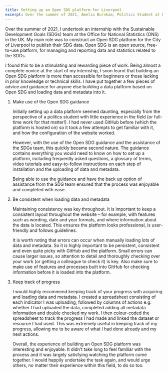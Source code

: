 ```yaml
---
title: Setting up an Open SDG platform for Liverpool
excerpt: Over the summer of 2021, Amelia Burnham, Politics Student at University of Manchester undertook an internshop with the UK SDG team. Learn about her experience setting up an Open SDG platform for the Liverpool 2030 Hub.
---
```


Over the summer of 2021, I undertook an internship with the Sustainable Development Goals (SDGs) team at the Office for National Statistics (ONS) in the UK. My main role was to construct an Open SDG platform for the City of Liverpool to publish their SDG data. Open SDG is an open source, free-to-use platform, for managing and reporting data and statistics related to the SDGs.  

I found this to be a stimulating and rewarding piece of work. Being almost a complete novice at the start of my internship, I soon learnt that building an Open SDG platform is more than accessible for beginners or those lacking in prior knowledge or technical skills. I have put together a few pieces of advice and guidance for anyone else building a data platform based on Open SDG and loading data and metadata into it.

1. Make use of the Open SDG guidance  

    Initially setting up a data platform seemed daunting, especially from the perspective of a  politics student with little experience in the field (or full-time work for that matter!). I had never used GitHub before (which the platform is hosted on) so it took a few attempts to get familiar with it, and how the configuration of the website worked.  

    However, with the use of the Open SDG guidance and the assistance of the SDGs team, this quickly became second nature. The guidance contains everything you would need to know on how to set up a platform, including frequently asked questions, a glossary of terms, video tutorials and easy-to-follow instructions on each step of installation and the uploading of data and metadata.  

    Being able to use the guidance and have the back up option of assistance from the SDG team ensured that the process was enjoyable and completed with ease.

2. Be consistent when loading data and metadata 

    Maintaining consistency was key throughout. It is important to keep a consistent layout throughout the website – for example, with features such as wording, date and year formats, and where information about the data is located. This ensures the platform looks professional, is user-friendly and follows guidelines.  

    It is worth noting that errors can occur when manually loading lots of data and metadata. So it is highly important to be persistent, consistent and even quite picky with GitHub and the platform. Small errors can cause larger issues, so attention to detail and thoroughly checking over your work (or getting a colleague to check it) is key. Also make sure to make use of features and processes built into GitHub for checking information before it is loaded into the platform.

3. Keep track of progress  

    I would highly recommend keeping track of your progress with acquiring and loading data and metadata. I created a spreadsheet consisting of each indicator I was uploading, followed by columns of actions e.g. whether I had uploaded the data, completed adding all metadata information and double checked my work. I then colour-coded the spreadsheet to track the progress I had made and linked the dataset or resource I had used. This was extremely useful in keeping track of my progress, allowing me to be aware of what I had done already and my next actions.   

    Overall, the experience of building an Open SDG platform was interesting and enjoyable. It didn’t take long to feel familiar with the process and it was largely satisfying watching the platform come together. I would happily undertake the task again, and would urge others, no matter their experience within this field, to do so too.    
